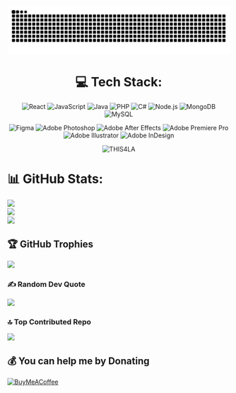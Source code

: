 <picture>
  <source
    media="(prefers-color-scheme: dark)"
    srcset="https://github.com/THIS4LA/THIS4LA/blob/output/github-snake-dark.svg"
  />
  <source
    media="(prefers-color-scheme: light)"
    srcset="https://github.com/THIS4LA/THIS4LA/blob/output/github-snake.svg"
  />
  <img
    alt="GitHub contribution grid snake animation"
    src="https://github.com/THIS4LA/THIS4LA/blob/output/github-snake.svg"
  />
</picture>

###

<div align="center">

# 💻 Tech Stack:
  
 ![React](https://img.shields.io/badge/react-%2320232a.svg?style=for-the-badge&logo=react&logoColor=%2361DAFB) ![JavaScript](https://img.shields.io/badge/javascript-%23323330.svg?style=for-the-badge&logo=javascript&logoColor=%23F7DF1E) ![Java](https://img.shields.io/badge/java-%23ED8B00.svg?style=for-the-badge&logo=openjdk&logoColor=white) ![PHP](https://img.shields.io/badge/php-%23777BB4.svg?style=for-the-badge&logo=php&logoColor=white) ![C#](https://img.shields.io/badge/c%23-%23239120.svg?style=for-the-badge&logo=csharp&logoColor=white)
![Node.js](https://img.shields.io/badge/node.js-%2343853D.svg?style=for-the-badge&logo=node.js&logoColor=white) ![MongoDB](https://img.shields.io/badge/MongoDB-%234ea94b.svg?style=for-the-badge&logo=mongodb&logoColor=white) ![MySQL](https://img.shields.io/badge/mysql-%2300000f.svg?style=for-the-badge&logo=mysql&logoColor=white)

![Figma](https://img.shields.io/badge/figma-%23F24E1E.svg?style=for-the-badge&logo=figma&logoColor=white) ![Adobe Photoshop](https://img.shields.io/badge/adobe%20photoshop-%2331A8FF.svg?style=for-the-badge&logo=adobe%20photoshop&logoColor=white) ![Adobe After Effects](https://img.shields.io/badge/Adobe%20After%20Effects-934FFF.svg?style=for-the-badge&logo=Adobe%20After%20Effects&logoColor=white) ![Adobe Premiere Pro](https://img.shields.io/badge/Adobe%20Premiere%20Pro-C600F5.svg?style=for-the-badge&logo=Adobe%20Premiere%20Pro&logoColor=white) ![Adobe Illustrator](https://img.shields.io/badge/adobe%20illustrator-%23FF9A00.svg?style=for-the-badge&logo=adobe%20illustrator&logoColor=white) ![Adobe InDesign](https://img.shields.io/badge/Adobe%20InDesign-49021F?style=for-the-badge&logo=adobeindesign&logoColor=FF3366) 

</div>


<p align="center"> <img src="https://komarev.com/ghpvc/?username=THIS4LA&label=Profile%20views&color=0e75b6&style=flat" alt="THIS4LA" /> </p>


# 📊 GitHub Stats:
![](https://github-readme-stats.vercel.app/api?username=THIS4LA&theme=dark&hide_border=false&include_all_commits=false&count_private=false)<br/>
![](https://github-readme-streak-stats.herokuapp.com/?user=THIS4LA&theme=dark&hide_border=false)<br/>
![](https://github-readme-stats.vercel.app/api/top-langs/?username=THIS4LA&theme=dark&hide_border=false&include_all_commits=false&count_private=false&layout=compact)

## 🏆 GitHub Trophies
![](https://github-profile-trophy.vercel.app/?username=THIS4LA&theme=radical&no-frame=false&no-bg=false&margin-w=4)

### ✍️ Random Dev Quote
![](https://quotes-github-readme.vercel.app/api?type=horizontal&theme=tokyonight)

### 🔝 Top Contributed Repo
![](https://github-contributor-stats.vercel.app/api?username=THIS4LA&limit=5&theme=dark&combine_all_yearly_contributions=true)

## 💰 You can help me by Donating
[![BuyMeACoffee](https://img.shields.io/badge/Buy%20Me%20a%20Coffee-ffdd00?style=for-the-badge&logo=buy-me-a-coffee&logoColor=black)](https://www.buymeacoffee.com/ravinduthis) 

